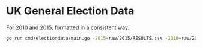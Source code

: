 # UK General Election Data

For 2010 and 2015, formatted in a consistent way.

```bash
go run cmd/electiondata/main.go -2015=raw/2015/RESULTS.csv -2010=raw/2010/RESULTS.csv
```
